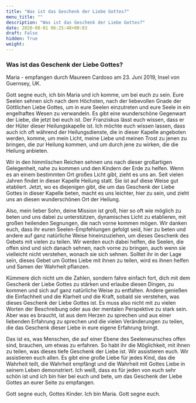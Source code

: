 ```yaml
---
title: "Was ist das Geschenk der Liebe Gottes?"
menu_title: ""
description: "Was ist das Geschenk der Liebe Gottes?"
date: 2020-08-01 06:25:48+00:83
draft: False
hidden: True
weight:
---
```

### Was ist das Geschenk der Liebe Gottes?

Maria - empfangen durch Maureen Cardoso am 23. Juni 2019, Insel von Guernsey, UK.

Gott segne euch, ich bin Maria und ich komme, um bei euch zu sein. Eure Seelen sehnen sich nach dem Höchsten, nach der liebevollen Gnade der Göttlichen Liebe Gottes, um in eure Seelen einzutreten und eure Seele in ein engelhaftes Wesen zu verwandeln. Es gibt eine wunderschöne Gegenwart der Liebe, die jetzt bei euch ist. Der Franziskus lässt euch wissen, dass er der Hüter dieser Heilungskapelle ist. Ich möchte euch wissen lassen, dass auch ich oft während der Heilungsdienste, die in dieser Kapelle angeboten werden, komme, um mein Licht, meine Liebe und meinen Trost zu jenen zu bringen, die zur Heilung kommen, und um durch jene zu wirken, die die Heilung anbieten.

Wir in den himmlischen Reichen sehnen uns nach dieser großartigen Gelegenheit, nahe zu kommen und den Kindern der Erde zu helfen. Wenn es an einem bestimmten Ort großes Licht gibt, zieht es uns an. Seit vielen Jahren findet in dieser Kapelle Heilung statt. Sie ist auf diese Weise gut etabliert. Jetzt, wo es diejenigen gibt, die um das Geschenk der Liebe Gottes in dieser Kapelle beten, macht es uns leichter, hier zu sein, und zieht uns an diesen wunderschönen Ort der Heilung.

Also, mein lieber Sohn, deine Mission ist groß, hier so oft wie möglich zu beten und uns dabei zu unterstützen, dynamisches Licht zu etablieren, mit großen heilenden Segnungen, die nach vorne kommen mögen. Wir danken euch, dass ihr euren Seelen-Empfehlungen gefolgt seid, hier zu beten und andere auf ganz natürliche Weise hineinzuziehen, um dieses Geschenk des Gebets mit vielen zu teilen. Wir werden euch dabei helfen, die Seelen, die offen sind und sich danach sehnen, nach vorne zu bringen, auch wenn sie vielleicht nicht verstehen, wonach sie sich sehnen. Solltet ihr in der Lage sein, dieses Gebet um Gottes Liebe mit ihnen zu teilen, wird es ihnen helfen und Samen der Wahrheit pflanzen.

Kümmere dich nicht um die Zahlen, sondern fahre einfach fort, dich mit dem Geschenk der Liebe Gottes zu stärken und erlaube diesen Dingen, zu kommen und sich auf ganz natürliche Weise zu entfalten. Andere genießen die Einfachheit und die Klarheit und die Kraft, sobald sie verstehen, was dieses Geschenk der Liebe Gottes ist. Es muss also nicht mit zu vielen Worten der Beschreibung oder aus der mentalen Perspektive zu stark sein. Aber was es braucht, ist aus dem Herzen zu sprechen und aus einer liebenden Erfahrung zu sprechen und die vielen Veränderungen zu teilen, die das Geschenk dieser Liebe in eure eigene Erfahrung bringt.

Das ist es, was Menschen, die auf einer Ebene des Seelenwunsches offen sind, brauchen, um etwas zu erfahren. So habt ihr die Möglichkeit, mit ihnen zu teilen, was dieses tiefe Geschenk der Liebe ist. Wir assistieren euch. Wir assistieren euch allen. Es gibt eine große Liebe für jedes Kind, das die Wahrheit teilt, die Wahrheit empfängt und die Wahrheit mit Gottes Liebe in seinem Leben demonstriert. Ich weiß, dass es für jeden von euch sehr schön ist und ich bin hier bei euch und bete, um das Geschenk der Liebe Gottes an eurer Seite zu empfangen.

Gott segne euch, Gottes Kinder. Ich bin Maria. Gott segne euch.

